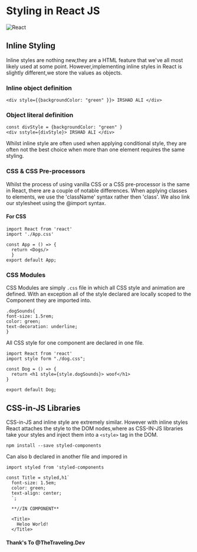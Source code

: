# Styling in React JS
![React](https://miro.medium.com/max/2878/1*HlBSACT5fsxhcgMFLT31Wg.png)

## Inline Styling

Inline styles are nothing new,they are a HTML feature that we've all most likely used at some point. However,implementing inline styles in React is
slightly different,we store the values as objects.
### Inline object definition
```
<div style={{backgroundColor: "green" }}> IRSHAD ALI </div>
```
### Object literal definition
```
const divStyle = {backgroundColor: "green" }
<div sstyle={divStyle}> IRSHAD ALI </div>
```
Whilst inline style are often used when applying conditional style, they are often not the best choice when more than one element requires the same
styling.
### CSS & CSS Pre-processors
Whilst the process of using vanilla CSS or a CSS pre-processor is the same in React, there are a couple of notable differences. When applying
classes to elements, we use the 'className' syntax rather then 'class'. We also link our stylesheet using the @import syntax.
#### For CSS
```
import React from 'react'
import './App.css'

const App = () => {
  return <Dogs/>
  }
export default App;
```
### CSS Modules
CSS Modules are simply `.css` file in which all CSS style and animation are defined. With an exception all of the style declared are locally
scoped to the Component they are imported into.
```
.dogSounds{
font-size: 1.5rem;
color: green;
text-decoration: underline;
}
```
All CSS style for one component are declared in one file.
```
import React from 'react'
import style form "./dog.css";

const Dog = () => {
  return <h1 style={style.dogSounds}> woof</h1>
}

export default Dog;
```
## CSS-in-JS Libraries
CSS-in-JS and inline style are extremely similar. However with inline styles React attaches the style to the DOM nodes,where as CSS-IN-JS libraries
 take your styles and inject them into a `<style>` tag in the DOM.
 ```
npm install --save styled-components
```
Can also b declared in another file and impored in
```
import styled from 'styled-components

const Title = styled,h1`
  font-size: 1.5em;
  color: green;
  text-align: center;
  `;
  
  **//IN COMPONENT**
```  
```
  <Title>
    Heloo World!
  </Title>
```
#### Thank's To @TheTraveling.Dev

